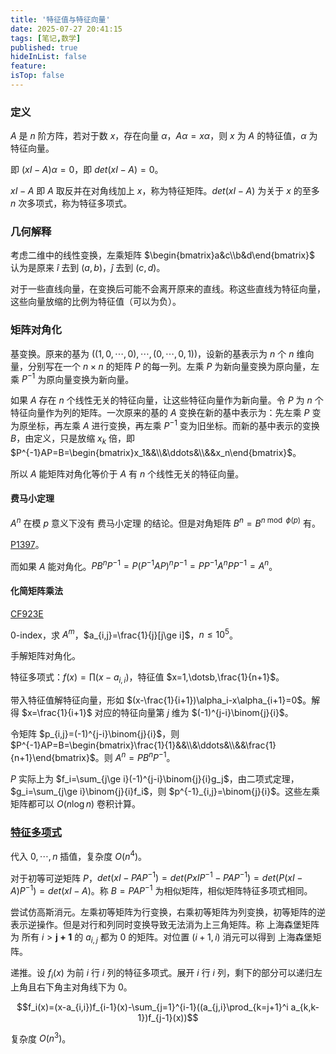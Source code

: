 ```yaml
---
title: '特征值与特征向量'
date: 2025-07-27 20:41:15
tags: [笔记,数学]
published: true
hideInList: false
feature: 
isTop: false
---
```


### 定义

$A$ 是 $n$ 阶方阵，若对于数 $x$，存在向量 $\alpha$，$A\alpha=x\alpha$，则 $x$ 为 $A$ 的特征值，$\alpha$ 为特征向量。

即 $(x I-A)\alpha=0$，即 $det(x I-A)=0$。

$x I-A$ 即 $A$ 取反并在对角线加上 $x$，称为特征矩阵。$det(x I-A)$ 为关于 $x$ 的至多 $n$ 次多项式，称为特征多项式。

### 几何解释

考虑二维中的线性变换，左乘矩阵 $\begin{bmatrix}a&c\\b&d\end{bmatrix}$ 认为是原来 $\hat{i}$ 去到 $(a,b)$，$\hat{j}$ 去到 $(c,d)$。

对于一些直线向量，在变换后可能不会离开原来的直线。称这些直线为特征向量，这些向量放缩的比例为特征值（可以为负）。

### 矩阵对角化

基变换。原来的基为 $((1,0,\dotsb,0),\dotsb,(0,\dotsb,0,1))$，设新的基表示为 $n$ 个 $n$ 维向量，分别写在一个 $n\times n$ 的矩阵 $P$ 的每一列。左乘 $P$ 为新向量变换为原向量，左乘 $P^{-1}$ 为原向量变换为新向量。

如果 $A$ 存在 $n$ 个线性无关的特征向量，让这些特征向量作为新向量。令 $P$ 为 $n$ 个特征向量作为列的矩阵。一次原来的基的 $A$ 变换在新的基中表示为：先左乘 $P$ 变为原坐标，再左乘 $A$ 进行变换，再左乘 $P^{-1}$ 变为旧坐标。而新的基中表示的变换 $B$，由定义，只是放缩 $x_k$ 倍，即 $P^{-1}AP=B=\begin{bmatrix}x_1&&\\&\ddots&\\&&x_n\end{bmatrix}$。

所以 $A$ 能矩阵对角化等价于 $A$ 有 $n$ 个线性无关的特征向量。

#### 费马小定理

$A^n$ 在模 $p$ 意义下没有 费马小定理 的结论。但是对角矩阵 $B^n=B^{n\bmod \phi(p)}$ 有。

[P1397](https://www.luogu.com.cn/problem/P1397)。

而如果 $A$ 能对角化。$PB^nP^{-1}=P(P^{-1}AP)^nP^{-1}=PP^{-1}A^nPP^{-1}=A^n$。

#### 化简矩阵乘法

[CF923E](https://www.luogu.com.cn/problem/CF923E)

0-index，求 $A^m$，$a_{i,j}=\frac{1}{j}[j\ge i]$，$n\le 10^5$。

手解矩阵对角化。

特征多项式：$f(x)=\prod (x-a_{i,i})$，特征值 $x=1,\dotsb,\frac{1}{n+1}$。

带入特征值解特征向量，形如 $(x-\frac{1}{i+1})\alpha_i-x\alpha_{i+1}=0$。解得 $x=\frac{1}{i+1}$ 对应的特征向量第 $j$ 维为 $(-1)^{j-i}\binom{j}{i}$。

令矩阵 $p_{i,j}=(-1)^{j-i}\binom{j}{i}$，则 $P^{-1}AP=B=\begin{bmatrix}\frac{1}{1}&&\\&\ddots&\\&&\frac{1}{n+1}\end{bmatrix}$。则 $A^n=PB^nP^{-1}$。

$P$ 实际上为 $f_i=\sum_{j\ge i}(-1)^{j-i}\binom{j}{i}g_j$，由二项式定理，$g_i=\sum_{j\ge i}\binom{j}{i}f_i$，则 $p^{-1}_{i,j}=\binom{j}{i}$。这些左乘矩阵都可以 $O(n\log n)$ 卷积计算。

### [特征多项式](https://www.luogu.com.cn/problem/P7776)

代入 $0,\dotsb,n$ 插值，复杂度 $O(n^4)$。

对于初等可逆矩阵 $P$，$det(xI-PAP^{-1})=det(PxIP^{-1}-PAP^{-1})=det(P(xI-A)P^{-1})=det(xI-A)$。称 $B=PAP^{-1}$ 为相似矩阵，相似矩阵特征多项式相同。

尝试仿高斯消元。左乘初等矩阵为行变换，右乘初等矩阵为列变换，初等矩阵的逆表示逆操作。但是对行和列同时变换导致无法消为上三角矩阵。称 上海森堡矩阵 为 所有 $i>\bm{j+1}$ 的 $a_{i,j}$ 都为 $0$ 的矩阵。对位置 $(i+1,i)$ 消元可以得到 上海森堡矩阵。

递推。设 $f_i(x)$ 为前 $i$ 行 $i$ 列的特征多项式。展开 $i$ 行 $i$ 列，剩下的部分可以递归左上角且右下角主对角线下为 $0$。

$$f_i(x)=(x-a_{i,i})f_{i-1}(x)-\sum_{j=1}^{i-1}((a_{j,i}\prod_{k=j+1}^i a_{k,k-1})f_{j-1}(x))$$

复杂度 $O(n^3)$。